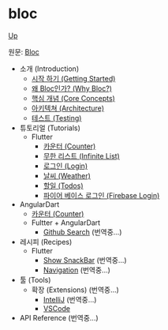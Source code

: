 # bloc

[Up](../index.md)

원문: [Bloc](https://felangel.github.io/bloc/#/gettingstarted)

- 소개 (Introduction)
  - [시작 하기 (Getting Started)](introduction_getting_started.md)
  - [왜 Bloc인가? (Why Bloc?)](introduction_why_bloc.md)
  - [핵심 개념 (Core Concepts)](introduction_core_concepts.md)
  - [아키텍쳐 (Architecture)](introduction_architecture.md)
  -  [테스트 (Testing)](introduction_testing.md)
- 튜토리얼 (Tutorials)
  - Flutter
    - [카운터 (Counter)](tutorials_flutter_counter.md)
    - [무한 리스트 (Infinite List)](tutorials_flutter_infinite_list.md)
    - [로그인 (Login)](tutorials_flutter_login.md)
    - [날씨 (Weather)](tutorials_flutter_weather.md)
    - [할일 (Todos)](tutorials_flutter_todos.md)
    - [파이어 베이스 로그인 (Firebase Login)](tutorials_flutter_firebase_login.md)
- AngularDart
    - [카운터 (Counter)](tutorials_angular_dart_counter.md)
  - Fultter + AngularDart
    - [Github Search](tutorials_flutter_plus_angular_dart_github_search.md) (번역중...)
- 레시피 (Recipes)
  - Flutter
    - [Show SnackBar](recipes_flutter_snackbar.md) (번역중...)
    - [Navigation](recipes_flutter_navigation.md) (번역중...)
- 툴 (Tools)
  - 확장 (Extensions) (번역중...)
    - [IntelliJ](tools_extensions_intellij.md) (번역중...)
    - [VSCode](tools_extensions_vscode.md)
- API Reference (번역중...)


